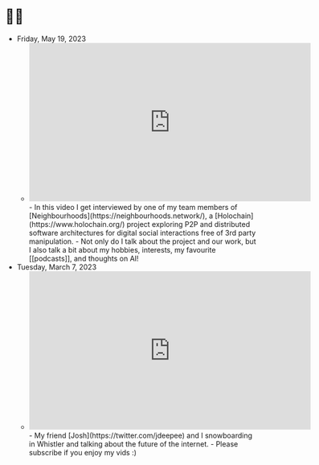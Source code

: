 # 🔗🌲
- Friday, May 19, 2023
	- <iframe width="560" height="315" src="https://www.youtube.com/embed/NT9q0S1J5F4" title="YouTube video player" frameborder="0" allow="accelerometer; autoplay; clipboard-write; encrypted-media; gyroscope; picture-in-picture; web-share" allowfullscreen></iframe>
		- In this video I get interviewed by one of my team members of [Neighbourhoods](https://neighbourhoods.network/), a [Holochain](https://www.holochain.org/) project exploring P2P and distributed software architectures for digital social interactions free of 3rd party manipulation.
		- Not only do I talk about the project and our work, but I also talk a bit about my hobbies, interests, my favourite [[podcasts]], and thoughts on AI!
- Tuesday, March 7, 2023
	- <iframe width="560" height="315" src="https://www.youtube.com/embed/U9SLV8_h__Y" title="YouTube video player" frameborder="0" allow="accelerometer; autoplay; clipboard-write; encrypted-media; gyroscope; picture-in-picture; web-share" allowfullscreen></iframe>
		- My friend [Josh](https://twitter.com/jdeepee) and I snowboarding in Whistler and talking about the future of the internet.
		- Please subscribe if you enjoy my vids :)